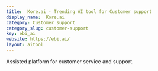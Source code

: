```yaml
---
title:  Kore.ai - Trending AI tool for Customer support
display_name:  Kore.ai
category: Customer support
category_slug: customer-support
key: ebi_ai
website: https://ebi.ai/
layout: aitool
---
```


Assisted platform for customer service and support.
